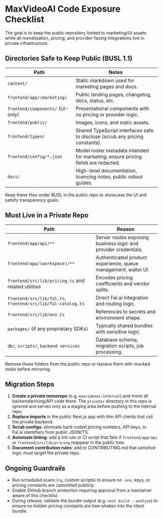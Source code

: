 # MaxVideoAI Code Exposure Checklist

The goal is to keep the public repository limited to marketing/UI assets while all monetization, pricing, and provider-facing integrations live in private infrastructure.

## Directories Safe to Keep Public (BUSL 1.1)

| Path | Notes |
|------|-------|
| `content/` | Static markdown used for marketing pages and docs. |
| `frontend/app/(marketing)` | Public landing pages, changelog, docs, status, etc. |
| `frontend/components/` (UI-only) | Presentational components with no pricing or provider logic. |
| `frontend/public/` | Images, icons, and static assets. |
| `frontend/types/` | Shared TypeScript interfaces safe to disclose (scrub any pricing constants). |
| `frontend/config/*.json` | Model roster metadata intended for marketing; ensure pricing fields are redacted. |
| `docs/` | High-level documentation, licencing notes, public rollout guides. |

Keep these files under BUSL in the public repo to showcase the UI and satisfy transparency goals.

## Must Live in a Private Repo

| Path | Reason |
|------|--------|
| `frontend/app/api/**` | Server routes exposing business logic and provider credentials. |
| `frontend/app/(workspace)/**` | Authenticated product experience, queue management, wallet UI. |
| `frontend/src/lib/pricing.ts` and related utilities | Encodes pricing coefficients and vendor splits. |
| `frontend/src/lib/fal.ts`, `frontend/src/lib/fal-catalog.ts` | Direct Fal.ai integration and routing logic. |
| `frontend/src/lib/env.ts` | References to secrets and environment shape. |
| `packages/` (if any proprietary SDKs) | Typically shared bundles with sensitive logic. |
| `db/`, `scripts/`, `backend services` | Database schema, migration scripts, job processing. |

Remove these folders from the public repo or replace them with mocked stubs before mirroring.

## Migration Steps

1. **Create a private monorepo** (e.g. `maxvideoai-internal`) and move all backend/pricing/API code there. The `private/` directory in this repo is ignored and serves only as a staging area before pushing to the internal repo.  
2. **Replace imports** in the public Next.js app with thin API clients that call the private backend.  
3. **Scrub configs**: eliminate hard-coded pricing numbers, API keys, or Fal.ai identifiers from public JSON/TS.  
4. **Automate linting**: add a lint rule or CI script that fails if `frontend/app/api` or `frontend/src/lib/pricing` reappear in the public tree.  
5. **Document contribution rules**: add to CONTRIBUTING.md that sensitive logic must target the private repo.

## Ongoing Guardrails

- Run scheduled scans (`rg`, custom scripts) to ensure no `.env`, keys, or pricing constants are committed publicly.  
- Enable GitHub branch protection requiring approval from a maintainer aware of this checklist.  
- During release, validate the bundle output (e.g. `next build --analyze`) to ensure no hidden pricing constants are tree-shaken into the client bundle.
